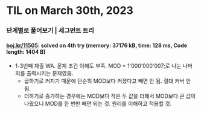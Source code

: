 # **TIL on March 30th, 2023**
### 단계별로 풀어보기 | 세그먼트 트리
#### [boj.kr/11505](../../../Problem%20Solving/boj/Segment%20tree/11505-03-30-2023.cpp): solved on 4th try (memory: 37176 kB, time: 128 ms, Code length: 1404 B)
* 1-3번째 제출 WA. 문제 조건 이해도 부족. MOD = 1'000'000'007;로 나눈 나머지를 출력시키는 문제였음.
  - 곱하기로 커지기 때문에 단순히 MOD보다 커졌다고 빼면 안 됨. 절대 커버 안 됨.
  - 더하기로 증가하는 경우에는 MOD보다 작은 두 값을 더해서 MOD보다 큰 값이 나왔으니 MOD를 한 번만 빼면 되는 것. 원리를 이해하고 적용할 것.